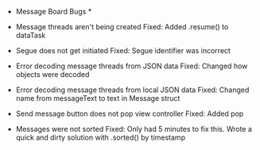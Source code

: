 * Message Board Bugs *

- Message threads aren't being created
Fixed: Added .resume() to dataTask

- Segue does not get initiated
Fixed: Segue identifier was incorrect

- Error decoding message threads from JSON data
Fixed: Changed how objects were decoded

- Error decoding message threads from local JSON data
Fixed: Changed name from messageText to text in Message struct

- Send message button does not pop view controller
Fixed: Added pop

- Messages were not sorted
Fixed: Only had 5 minutes to fix this. Wrote a quick and dirty solution with .sorted() by timestamp